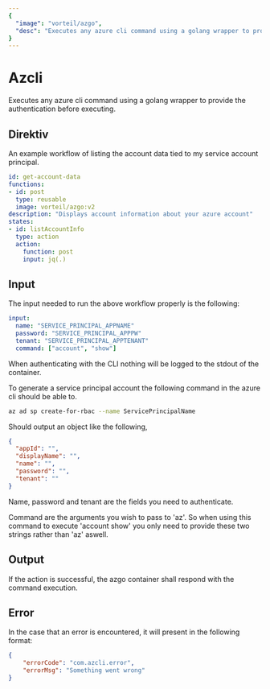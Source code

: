 ```yaml
---
{
  "image": "vorteil/azgo",
  "desc": "Executes any azure cli command using a golang wrapper to provide the authentication before executing."
}
---
```


# Azcli

Executes any azure cli command using a golang wrapper to provide the authentication before executing.

## Direktiv

An example workflow of listing the account data tied to my service account principal.

```yaml
id: get-account-data
functions:
- id: post
  type: reusable
  image: vorteil/azgo:v2
description: "Displays account information about your azure account"
states:
- id: listAccountInfo
  type: action
  action:
    function: post
    input: jq(.)
```

## Input

The input needed to run the above workflow properly is the following:

```yaml
input:
  name: "SERVICE_PRINCIPAL_APPNAME"
  password: "SERVICE_PRINCIPAL_APPPW"
  tenant: "SERVICE_PRINCIPAL_APPTENANT"
  command: ["account", "show"]
```
When authenticating with the CLI nothing will be logged to the stdout of the container.

To generate a service principal account the following command in the azure cli should be able to.

```sh
az ad sp create-for-rbac --name ServicePrincipalName
```

Should output an object like the following,

```json
{
  "appId": "",
  "displayName": "",
  "name": "",
  "password": "",
  "tenant": ""
}
```

Name, password and tenant are the fields you need to authenticate.

Command are the arguments you wish to pass to 'az'. So when using this command to execute 'account show' you only need to provide these two strings rather than 'az' aswell.

## Output

If the action is successful, the azgo container shall respond with the command execution.

## Error

In the case that an error is encountered, it will present in the following format:

```json
{
    "errorCode": "com.azcli.error",
    "errorMsg": "Something went wrong"
}
```
